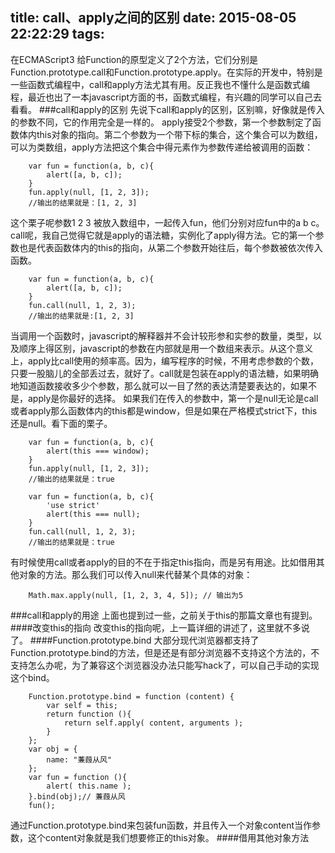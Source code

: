 title: call、apply之间的区别
date: 2015-08-05 22:22:29
tags:
---
在ECMAScript3 给Function的原型定义了2个方法，它们分别是Function.prototype.call和Function.prototype.apply。在实际的开发中，特别是一些函数式编程中，call和apply方法尤其有用。反正我也不懂什么是函数式编程，最近也出了一本javascript方面的书，函数式编程，有兴趣的同学可以自己去看看。<!--more-->
###call和apply的区别
先说下call和apply的区别，区别嘛，好像就是传入的参数不同，它的作用完全是一样的。
apply接受2个参数，第一个参数制定了函数体内this对象的指向。第二个参数为一个带下标的集合，这个集合可以为数组，可以为类数组，apply方法把这个集合中得元素作为参数传递给被调用的函数：

        var fun = function(a, b, c){
            alert([a, b, c]);
        }
        fun.apply(null, [1, 2, 3]);
        //输出的结果就是：[1, 2, 3]

这个栗子呢参数1 2 3 被放入数组中，一起传入fun，他们分别对应fun中的a b c。
call呢，我自己觉得它就是apply的语法糖，实例化了apply得方法。它的第一个参数也是代表函数体内的this的指向，从第二个参数开始往后，每个参数被依次传入函数。

        var fun = function(a, b, c){
            alert([a, b, c]);
        }
        fun.call(null, 1, 2, 3);
        //输出的结果就是:[1, 2, 3]

当调用一个函数时，javascript的解释器并不会计较形参和实参的数量，类型，以及顺序上得区别，javascript的参数在内部就是用一个数组来表示。从这个意义上，apply比call使用的频率高。因为，编写程序的时候，不用考虑参数的个数，只要一股脑儿的全部丢过去，就好了。call就是包装在apply的语法糖，如果明确地知道函数接收多少个参数，那么就可以一目了然的表达清楚要表达的，如果不是，apply是你最好的选择。
如果我们在传入的参数中，第一个是null无论是call或者apply那么函数体内的this都是window，但是如果在严格模式strict下，this还是null。看下面的栗子。

        var fun = function(a, b, c){
            alert(this === window);
        }
        fun.apply(null, [1, 2, 3]);
        //输出的结果就是：true

        var fun = function(a, b, c){
            'use strict'
            alert(this === null);
        }
        fun.call(null, 1, 2, 3);
        //输出的结果就是：true


有时候使用call或者apply的目的不在于指定this指向，而是另有用途。比如借用其他对象的方法。那么我们可以传入null来代替某个具体的对象：

        Math.max.apply(null, [1, 2, 3, 4, 5]); // 输出为5

###call和apply的用途
上面也提到过一些，之前关于this的那篇文章也有提到。
####改变this的指向
改变this的指向呢，上一篇详细的讲述了，这里就不多说了。
####Function.prototype.bind
大部分现代浏览器都支持了Function.prototype.bind的方法，但是还是有部分浏览器不支持这个方法的，不支持怎么办呢，为了兼容这个浏览器没办法只能写hack了，可以自己手动的实现这个bind。

        Function.prototype.bind = function (content) {
            var self = this;
            return function (){
                return self.apply( content, arguments );
            }
        };
        var obj = {
            name: "蒹葭从风"
        };
        var fun = function (){
            alert( this.name );
        }.bind(obj);// 蒹葭从风
        fun();

通过Function.prototype.bind来包装fun函数，并且传入一个对象content当作参数，这个content对象就是我们想要修正的this对象。
####借用其他对象方法



